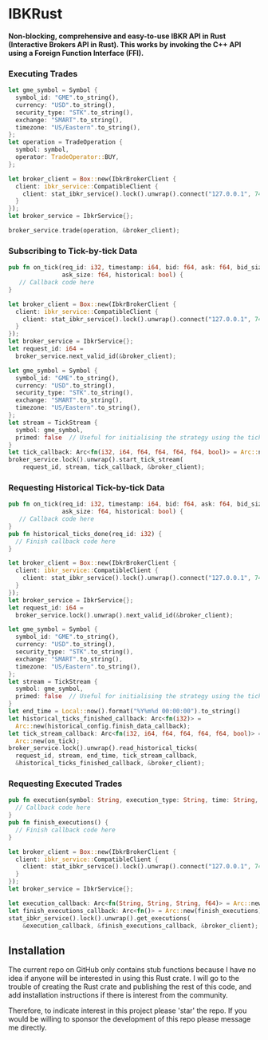 # IBKRust

**Non-blocking, comprehensive and easy-to-use IBKR API in Rust (Interactive Brokers API in Rust). This
works by invoking the C++ API using a Foreign Function Interface (FFI).**

### Executing Trades

```rust
let gme_symbol = Symbol {
  symbol_id: "GME".to_string(),
  currency: "USD".to_string(),
  security_type: "STK".to_string(),
  exchange: "SMART".to_string(),
  timezone: "US/Eastern".to_string(),
};
let operation = TradeOperation {
  symbol: symbol,
  operator: TradeOperator::BUY,
};

let broker_client = Box::new(IbkrBrokerClient {
  client: ibkr_service::CompatibleClient {
    client: stat_ibkr_service().lock().unwrap().connect("127.0.0.1", 7497).raw_interface()
  }
});
let broker_service = IbkrService{};

broker_service.trade(operation, &broker_client);
```

### Subscribing to Tick-by-tick Data

```rust
pub fn on_tick(req_id: i32, timestamp: i64, bid: f64, ask: f64, bid_size: f64,
               ask_size: f64, historical: bool) {
   // Callback code here
}

let broker_client = Box::new(IbkrBrokerClient {
  client: ibkr_service::CompatibleClient {
    client: stat_ibkr_service().lock().unwrap().connect("127.0.0.1", 7497).raw_interface()
  }
});
let broker_service = IbkrService{};
let request_id: i64 =
  broker_service.next_valid_id(&broker_client);

let gme_symbol = Symbol {
  symbol_id: "GME".to_string(),
  currency: "USD".to_string(),
  security_type: "STK".to_string(),
  exchange: "SMART".to_string(),
  timezone: "US/Eastern".to_string(),
};
let stream = TickStream {
  symbol: gme_symbol,
  primed: false  // Useful for initialising the strategy using the tick stream.
}
let tick_callback: Arc<fn(i32, i64, f64, f64, f64, f64, bool)> = Arc::new(on_tick);
broker_service.lock().unwrap().start_tick_stream(
    request_id, stream, tick_callback, &broker_client);
```

### Requesting Historical Tick-by-tick Data

```rust
pub fn on_tick(req_id: i32, timestamp: i64, bid: f64, ask: f64, bid_size: f64,
               ask_size: f64, historical: bool) {
   // Callback code here
}
pub fn historical_ticks_done(req_id: i32) {
  // Finish callback code here
}

let broker_client = Box::new(IbkrBrokerClient {
  client: ibkr_service::CompatibleClient {
    client: stat_ibkr_service().lock().unwrap().connect("127.0.0.1", 7497).raw_interface()
  }
});
let broker_service = IbkrService{};
let request_id: i64 =
  broker_service.lock().unwrap().next_valid_id(&broker_client);

let gme_symbol = Symbol {
  symbol_id: "GME".to_string(),
  currency: "USD".to_string(),
  security_type: "STK".to_string(),
  exchange: "SMART".to_string(),
  timezone: "US/Eastern".to_string(),
};
let stream = TickStream {
  symbol: gme_symbol,
  primed: false  // Useful for initialising the strategy using the tick stream.
}
let end_time = Local::now().format("%Y%m%d 00:00:00").to_string()
let historical_ticks_finished_callback: Arc<fn(i32)> =
  Arc::new(historical_config.finish_data_callback);
let tick_stream_callback: Arc<fn(i32, i64, f64, f64, f64, f64, bool)> =
  Arc::new(on_tick);
broker_service.lock().unwrap().read_historical_ticks(
  request_id, stream, end_time, tick_stream_callback,
  &historical_ticks_finished_callback, &broker_client);
```

### Requesting Executed Trades

```rust
pub fn execution(symbol: String, execution_type: String, time: String, price: f64) {
  // Callback code here
}
pub fn finish_executions() {
  // Finish callback code here
}

let broker_client = Box::new(IbkrBrokerClient {
  client: ibkr_service::CompatibleClient {
    client: stat_ibkr_service().lock().unwrap().connect("127.0.0.1", 7497).raw_interface()
  }
});
let broker_service = IbkrService{};

let execution_callback: Arc<fn(String, String, String, f64)> = Arc::new(execution);
let finish_executions_callback: Arc<fn()> = Arc::new(finish_executions);
stat_ibkr_service().lock().unwrap().get_executions(
    &execution_callback, &finish_executions_callback, &broker_client);
```

## Installation

The current repo on GitHub only contains stub functions because I have no idea if anyone will be
interested in using this Rust crate. I will go to the trouble of creating the Rust crate and
publishing the rest of this code, and add installation instructions if there is interest from the
community.

Therefore, to indicate interest in this project please 'star' the repo. If you would be willing to
sponsor the development of this repo please message me directly.
